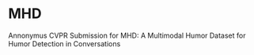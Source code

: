 # MHD
Annonymus CVPR Submission for MHD: A Multimodal Humor Dataset for Humor Detection in Conversations
